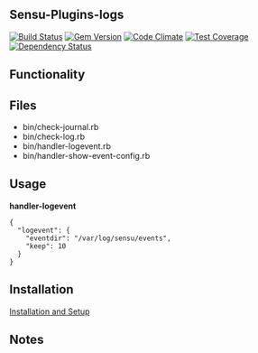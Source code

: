 ## Sensu-Plugins-logs

[ ![Build Status](https://travis-ci.org/sensu-plugins/sensu-plugins-logs.svg?branch=master)](https://travis-ci.org/sensu-plugins/sensu-plugins-logs)
[![Gem Version](https://badge.fury.io/rb/sensu-plugins-logs.svg)](http://badge.fury.io/rb/sensu-plugins-logs)
[![Code Climate](https://codeclimate.com/github/sensu-plugins/sensu-plugins-logs/badges/gpa.svg)](https://codeclimate.com/github/sensu-plugins/sensu-plugins-logs)
[![Test Coverage](https://codeclimate.com/github/sensu-plugins/sensu-plugins-logs/badges/coverage.svg)](https://codeclimate.com/github/sensu-plugins/sensu-plugins-logs)
[![Dependency Status](https://gemnasium.com/sensu-plugins/sensu-plugins-logs.svg)](https://gemnasium.com/sensu-plugins/sensu-plugins-logs)

## Functionality

## Files
 * bin/check-journal.rb
 * bin/check-log.rb
 * bin/handler-logevent.rb
 * bin/handler-show-event-config.rb

## Usage

**handler-logevent**
```
{
  "logevent": {
    "eventdir": "/var/log/sensu/events",
    "keep": 10
  }
}
```

## Installation

[Installation and Setup](http://sensu-plugins.io/docs/installation_instructions.html)

## Notes
